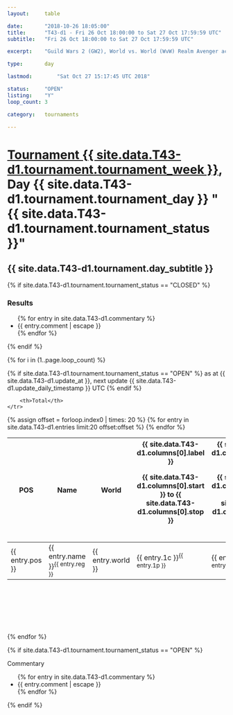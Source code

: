 ```yaml
---
layout: 	table

date: 		"2018-10-26 18:05:00"
title: 		"T43-d1 - Fri 26 Oct 18:00:00 to Sat 27 Oct 17:59:59 UTC"
subtitle: 	"Fri 26 Oct 18:00:00 to Sat 27 Oct 17:59:59 UTC"

excerpt:    "Guild Wars 2 (GW2), World vs. World (WvW) Realm Avenger achivement Tournament. \"Every Kill Counts\""

type:       day

lastmod: 		"Sat Oct 27 15:17:45 UTC 2018"

status:     "OPEN"
listing:    "Y"
loop_count: 3

category: 	tournaments

---
```

<div class="table_header">
    <h1><a href="{{ site.data.T43-d1.tournament.week_url }}">Tournament {{ site.data.T43-d1.tournament.tournament_week }}</a>, Day {{ site.data.T43-d1.tournament.tournament_day }} "{{ site.data.T43-d1.tournament.tournament_status }}"</h1>
    <h2>{{ site.data.T43-d1.tournament.day_subtitle }}</h2> 
</div>

{% if site.data.T43-d1.tournament.tournament_status == "CLOSED" %} 
<div class="commentary">
  <h3>Results</h3>
  <ul>
    {% for entry in site.data.T43-d1.commentary %}
    <li class="commentary_list">{{ entry.comment | escape }}</li>
    {% endfor %}
  </ul>
</div>
{% endif %}


{% for i in (1..page.loop_count) %}

{% if site.data.T43-d1.tournament.tournament_status == "OPEN" %} 
<span class="table_nextupdate">as at {{ site.data.T43-d1.update_at }}, next update {{ site.data.T43-d1.update_daily_timestamp }} UTC</span> 
{% endif %}

<table class="day_table">
  <colgroup>
    <col style="width:18px">
    <col style="width:55px">
    <col style="width:55px">
    <col style="width:12px">
    <col style="width:12px">
    <col style="width:12px">
    <col style="width:12px">
    <col style="width:12px">
    <col style="width:12px">
    <col style="width:12px">
    <col style="width:12px">
    <col style="width:12px">
    <col style="width:12px">
    <col style="width:12px">
    <col style="width:12px">
    <col style="width:12px">
    <col style="width:12px">
    <col style="width:12px">
    <col style="width:12px">
    <col style="width:12px">
    <col style="width:12px">
    <col style="width:12px">
    <col style="width:12px">
    <col style="width:12px">
    <col style="width:12px">
    <col style="width:12px">
    <col style="width:12px">
    <col style="width:18px">
  </colgroup>  
  <thead>
    <tr>
        <th>POS</th>
        <th class="AlignLeft">Name</th>
        <th class="AlignLeft">World</th>

<th><div class="label">{{ site.data.T43-d1.columns[0].label }}<p class="onhover">{{ site.data.T43-d1.columns[0].start }} to {{ site.data.T43-d1.columns[0].stop }}</p></div>​</th>
<th><div class="label">{{ site.data.T43-d1.columns[1].label }}<p class="onhover">{{ site.data.T43-d1.columns[1].start }} to {{ site.data.T43-d1.columns[1].stop }}</p></div>​</th>
<th><div class="label">{{ site.data.T43-d1.columns[2].label }}<p class="onhover">{{ site.data.T43-d1.columns[2].start }} to {{ site.data.T43-d1.columns[2].stop }}</p></div>​</th>
<th><div class="label">{{ site.data.T43-d1.columns[3].label }}<p class="onhover">{{ site.data.T43-d1.columns[3].start }} to {{ site.data.T43-d1.columns[3].stop }}</p></div>​</th>
<th><div class="label">{{ site.data.T43-d1.columns[4].label }}<p class="onhover">{{ site.data.T43-d1.columns[4].start }} to {{ site.data.T43-d1.columns[4].stop }}</p></div>​</th>
<th><div class="label">{{ site.data.T43-d1.columns[5].label }}<p class="onhover">{{ site.data.T43-d1.columns[5].start }} to {{ site.data.T43-d1.columns[5].stop }}</p></div>​</th>
<th><div class="label">{{ site.data.T43-d1.columns[6].label }}<p class="onhover">{{ site.data.T43-d1.columns[6].start }} to {{ site.data.T43-d1.columns[6].stop }}</p></div>​</th>
<th><div class="label">{{ site.data.T43-d1.columns[7].label }}<p class="onhover">{{ site.data.T43-d1.columns[7].start }} to {{ site.data.T43-d1.columns[7].stop }}</p></div>​</th>
<th><div class="label">{{ site.data.T43-d1.columns[8].label }}<p class="onhover">{{ site.data.T43-d1.columns[8].start }} to {{ site.data.T43-d1.columns[8].stop }}</p></div>​</th>
<th><div class="label">{{ site.data.T43-d1.columns[9].label }}<p class="onhover">{{ site.data.T43-d1.columns[9].start }} to {{ site.data.T43-d1.columns[9].stop }}</p></div>​</th>
<th><div class="label">{{ site.data.T43-d1.columns[10].label }}<p class="onhover">{{ site.data.T43-d1.columns[10].start }} to {{ site.data.T43-d1.columns[10].stop }}</p></div>​</th>

<th><div class="label">{{ site.data.T43-d1.columns[11].label }}<p class="onhover">{{ site.data.T43-d1.columns[11].start }} to {{ site.data.T43-d1.columns[11].stop }}</p></div>​</th>
<th><div class="label">{{ site.data.T43-d1.columns[12].label }}<p class="onhover">{{ site.data.T43-d1.columns[12].start }} to {{ site.data.T43-d1.columns[12].stop }}</p></div>​</th>
<th><div class="label">{{ site.data.T43-d1.columns[13].label }}<p class="onhover">{{ site.data.T43-d1.columns[13].start }} to {{ site.data.T43-d1.columns[13].stop }}</p></div>​</th>
<th><div class="label">{{ site.data.T43-d1.columns[14].label }}<p class="onhover">{{ site.data.T43-d1.columns[14].start }} to {{ site.data.T43-d1.columns[14].stop }}</p></div>​</th>
<th><div class="label">{{ site.data.T43-d1.columns[15].label }}<p class="onhover">{{ site.data.T43-d1.columns[15].start }} to {{ site.data.T43-d1.columns[15].stop }}</p></div>​</th>
<th><div class="label">{{ site.data.T43-d1.columns[16].label }}<p class="onhover">{{ site.data.T43-d1.columns[16].start }} to {{ site.data.T43-d1.columns[16].stop }}</p></div>​</th>
<th><div class="label">{{ site.data.T43-d1.columns[17].label }}<p class="onhover">{{ site.data.T43-d1.columns[17].start }} to {{ site.data.T43-d1.columns[17].stop }}</p></div>​</th>
<th><div class="label">{{ site.data.T43-d1.columns[18].label }}<p class="onhover">{{ site.data.T43-d1.columns[18].start }} to {{ site.data.T43-d1.columns[18].stop }}</p></div>​</th>
<th><div class="label">{{ site.data.T43-d1.columns[19].label }}<p class="onhover">{{ site.data.T43-d1.columns[19].start }} to {{ site.data.T43-d1.columns[19].stop }}</p></div>​</th>
<th><div class="label">{{ site.data.T43-d1.columns[20].label }}<p class="onhover">{{ site.data.T43-d1.columns[20].start }} to {{ site.data.T43-d1.columns[20].stop }}</p></div>​</th>

<th><div class="label">{{ site.data.T43-d1.columns[21].label }}<p class="onhover">{{ site.data.T43-d1.columns[21].start }} to {{ site.data.T43-d1.columns[21].stop }}</p></div>​</th>
<th><div class="label">{{ site.data.T43-d1.columns[22].label }}<p class="onhover">{{ site.data.T43-d1.columns[22].start }} to {{ site.data.T43-d1.columns[22].stop }}</p></div>​</th>
<th><div class="label">{{ site.data.T43-d1.columns[23].label }}<p class="onhover">{{ site.data.T43-d1.columns[23].start }} to {{ site.data.T43-d1.columns[23].stop }}</p></div>​</th>

        <th>Total</th>
    </tr>
  </thead>
  {% assign offset = forloop.index0 | times: 20 %}
<tbody>
{% for entry in site.data.T43-d1.entries limit:20 offset:offset %}
  <tr>
    <td class="pl{{ entry.pos }}">{{ entry.pos }}</td>
    <td class="AlignLeft">{{ entry.name }}<sup>{{ entry.reg }}</sup></td>
    <td class="AlignLeft">{{ entry.world }}</td>
    <td class="pl{{ entry.1p }}">{{ entry.1c }}<sup>{{ entry.1p }}</sup></td>
    <td class="pl{{ entry.2p }}">{{ entry.2c }}<sup>{{ entry.2p }}</sup></td>
    <td class="pl{{ entry.3p }}">{{ entry.3c }}<sup>{{ entry.3p }}</sup></td>
    <td class="pl{{ entry.4p }}">{{ entry.4c }}<sup>{{ entry.4p }}</sup></td>
    <td class="pl{{ entry.5p }}">{{ entry.5c }}<sup>{{ entry.5p }}</sup></td>
    <td class="pl{{ entry.6p }}">{{ entry.6c }}<sup>{{ entry.6p }}</sup></td>
    <td class="pl{{ entry.7p }}">{{ entry.7c }}<sup>{{ entry.7p }}</sup></td>
    <td class="pl{{ entry.8p }}">{{ entry.8c }}<sup>{{ entry.8p }}</sup></td>
    <td class="pl{{ entry.9p }}">{{ entry.9c }}<sup>{{ entry.9p }}</sup></td>
    <td class="pl{{ entry.10p }}">{{ entry.10c }}<sup>{{ entry.10p }}</sup></td>
    <td class="pl{{ entry.11p }}">{{ entry.11c }}<sup>{{ entry.11p }}</sup></td>
    <td class="pl{{ entry.12p }}">{{ entry.12c }}<sup>{{ entry.12p }}</sup></td>
    <td class="pl{{ entry.13p }}">{{ entry.13c }}<sup>{{ entry.13p }}</sup></td>
    <td class="pl{{ entry.14p }}">{{ entry.14c }}<sup>{{ entry.14p }}</sup></td>
    <td class="pl{{ entry.15p }}">{{ entry.15c }}<sup>{{ entry.15p }}</sup></td>
    <td class="pl{{ entry.16p }}">{{ entry.16c }}<sup>{{ entry.16p }}</sup></td>
    <td class="pl{{ entry.17p }}">{{ entry.17c }}<sup>{{ entry.17p }}</sup></td>
    <td class="pl{{ entry.18p }}">{{ entry.18c }}<sup>{{ entry.18p }}</sup></td>
    <td class="pl{{ entry.19p }}">{{ entry.19c }}<sup>{{ entry.19p }}</sup></td>
    <td class="pl{{ entry.20p }}">{{ entry.20c }}<sup>{{ entry.20p }}</sup></td>
    <td class="pl{{ entry.21p }}">{{ entry.21c }}<sup>{{ entry.21p }}</sup></td>
    <td class="pl{{ entry.22p }}">{{ entry.22c }}<sup>{{ entry.22p }}</sup></td>
    <td class="pl{{ entry.23p }}">{{ entry.23c }}<sup>{{ entry.23p }}</sup></td>
    <td class="pl{{ entry.24p }}">{{ entry.24c }}<sup>{{ entry.24p }}</sup></td>
    <td>{{ entry.total }}</td>
  </tr>
{% endfor %}  
</tbody>
</table>
<div class="leaderboard">
  <script async src="//pagead2.googlesyndication.com/pagead/js/adsbygoogle.js"></script>
  <!-- 728x90 -->
  <ins class="adsbygoogle"
       style="display:inline-block;width:728px;height:90px"
       data-ad-client="ca-pub-3274917281288240"
       data-ad-slot="3870538733"></ins>
  <script>
  (adsbygoogle = window.adsbygoogle || []).push({});
  </script>    
</div>
<br />
{% endfor %}

{% if site.data.T43-d1.tournament.tournament_status == "OPEN" %} 
<div class="commentary">
  <span class="commentary_title">Commentary</span>
  <ul>
    {% for entry in site.data.T43-d1.commentary %}
    <li class="commentary_list">{{ entry.comment | escape }}</li>
    {% endfor %}
  </ul>
</div>
{% endif %}


